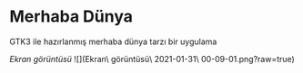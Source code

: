 # Merhaba Dünya
GTK3 ile hazırlanmış merhaba dünya tarzı bir uygulama

*Ekran görüntüsü*
![](Ekran\ görüntüsü\ 2021-01-31\ 00-09-01.png?raw=true)
